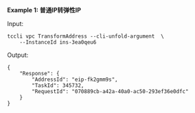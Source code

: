 **Example 1: 普通IP转弹性IP**



Input: 

```
tccli vpc TransformAddress --cli-unfold-argument  \
    --InstanceId ins-3ea0qeu6
```

Output: 
```
{
    "Response": {
        "AddressId": "eip-fk2gmm9s",
        "TaskId": 345732,
        "RequestId": "070889cb-a42a-40a0-ac50-293ef36e0dfc"
    }
}
```

